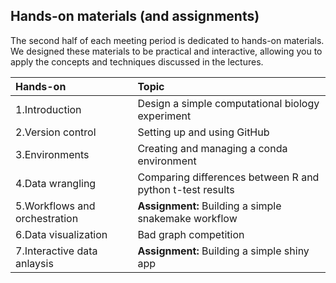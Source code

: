 ## Hands-on materials (and assignments)

The second half of each meeting period is dedicated to hands-on materials.
We designed these materials to be practical and interactive, allowing you to apply the concepts and techniques discussed in the lectures.

| Hands-on                      | Topic                                                     |
| :---------------------------- | :-------------------------------------------------------- |
| 1.Introduction                | Design a simple computational biology experiment          |
| 2.Version control             | Setting up and using GitHub                               |
| 3.Environments                | Creating and managing a conda environment                 |
| 4.Data wrangling              | Comparing differences between R and python t-test results |
| 5.Workflows and orchestration | **Assignment:** Building a simple snakemake workflow      |
| 6.Data visualization          | Bad graph competition                                     |
| 7.Interactive data anlaysis   | **Assignment:** Building a simple shiny app               |
